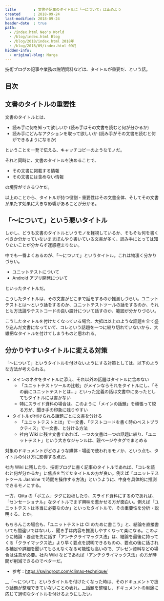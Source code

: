 ```yaml
---
title        : 文書や記事のタイトルに「〜について」は止めよう
created      : 2018-09-24
last-modified: 2018-09-24
header-date  : true
path:
  - /index.html Neo's World
  - /blog/index.html Blog
  - /blog/2018/index.html 2018年
  - /blog/2018/09/index.html 09月
hidden-info:
  - original-blog: Murga
---
```


技術ブログの記事や業務の説明資料などは、タイトルが重要だ、という話。

## 目次

## 文書のタイトルの重要性

文書のタイトルとは、

- 読み手に何を知って欲しいか (読み手はその文書を読むと何が分かるか)
- 読み手にどんなアクションを取って欲しいか (読み手がその文書を読むと何ができるようになるか)

ということを一発で伝える、キャッチコピーのようなモノだ。

それと同時に、文書のタイトルを決めることで、

- その文書に掲載する情報
- その文書には含めない情報

の境界ができるワケだ。

以上のことから、タイトルが持つ役割・重要性はその文書全体、そしてその文書が果たす効果に大きな影響があることが分かる。

## 「〜について」という悪いタイトル

しかし、どうも文書のタイトルというモノを軽視しているか、そもそも何を書くべきか分かっていないままぼんやり書いている文書が多く、読み手にとっては知りたいことが分からず迷惑極まりない。

中でも一番よくあるのが、「〜について」というタイトル。これは物凄く分かりづらい。

- ユニットテストについて
- Android アプリ開発について

といったタイトルだ。

こうしたタイトルは、その文書がどこまで話をするのか推測しづらい。ユニットテストとは〜という話をするのか、ユニットテストツールの話をするのか、それとも方法論やテストコードの良い設計について話すのか、範囲が分かりづらい。

こうしたタイトルを付けたくなっている場合、大抵は以上のような話題を全て盛り込んだ文書になっていて、コレという話題を一つに絞り切れていないから、大雑把なタイトルを付けてしまうものと思われる。

## 分かりやすいタイトルに変える対策

「〜について」というタイトルを付けないようにする対策としては、以下のような方法が考えられる。

- メインのネタをタイトルに添え、それ以外の話題はタイトルに含めない
  - 「ユニットテストツールの比較」がメインならそれをタイトルにし、「その前にユニットテストとは…」といった定義の話は文書中にあったとしてもタイトルには書かない
  - 特にスライド資料の場合は、このように「メインの話題」を頑張って絞る方が、聞き手の印象に残りやすい
- タイトルが付けられる話題ごとに文書を分ける
  - 「ユニットテストとは」で一文書、「テストコードを書く時のベストプラクティス」で一文書、と分ける方法
  - 社内 Wiki に残す文書であれば、一つの文書は一つの話題に絞り、「ユニットテスト」という大きなジャンルは、親ページやタグでまとめる

対象のドキュメントがどのような媒体・場面で使われるモノか、という点も、タイトルの付け方に影響する点だ。

社内 Wiki に残したり、技術ブログに書く記事のタイトルであれば、「コレを読むと何が分かるか」に焦点を当てたタイトルの方が良い。例えば「ユニットテストツール Jasmine で時間を操作する方法」というように、中身を具体的に推測できるモノにする。

一方、Qiita の「ポエム」タグに投稿したり、スライド資料にするのであれば、「センセーショナル」なタイトルでまず興味を惹かせる方が面白い。例えば「ユニットテストは本当に必要なのか」といったタイトルで、その重要性を分析・説明する、とか。

もちろんこの場合も、「ユニットテストは CI のために書こう」と、結論を直接書いても間違いではないし、聞き手は内容を推測しやすくなって楽になる。このように結論・要点を先に話す「アンチクライマックス法」は、結論を最後に持ってくる「クライマックス法」より早く要点を説明できるものの、要点の後に話される補足や詳細を聞いてもらえなくなる可能性も高いので、プレゼン資料などの場合は注意が必要。社内 Wiki などであれば「アンチクライマックス法」の方が時間が削減できるのでベターだ。

- 参考：<https://swingroot.com/climax-technique/>

__「〜について」というタイトルを付けたくなった時は、そのドキュメントで扱う話題が整理できていないことの表れ。__話題を整理し、ドキュメントの用途に応じて適切なタイトルを付けるようにしたい。
